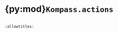 # {py:mod}`Kompass.actions`

```{py:module} Kompass.actions
```

```{autodoc2-docstring} Kompass.actions
:allowtitles:
```
